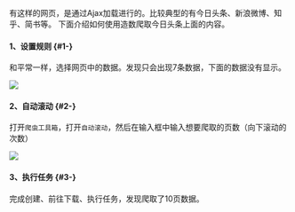 有这样的网页，是通过Ajax加载进行的。比较典型的有今日头条、新浪微博、知乎、简书等。 下面介绍如何使用造数爬取今日头条上面的内容。

#### 1、设置规则 {#1-}

和平常一样，选择网页中的数据。发现只会出现7条数据，下面的数据没有显示。

![](http://i.imgur.com/VLFxCxn.png)

#### 2、自动滚动 {#2-}

打开`爬虫工具箱`，打开`自动滚动`，然后在输入框中输入想要爬取的页数（向下滚动的次数）

![](http://i.imgur.com/GLICPtT.png)



#### 3、执行任务 {#3-}

完成创建、前往下载、执行任务，发现爬取了10页数据。

